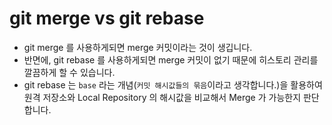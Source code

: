 # git merge vs git rebase

- git merge 를 사용하게되면 merge 커밋이라는 것이 생깁니다.
- 반면에, git rebase 를 사용하게되면 merge 커밋이 없기 때문에 히스토리 관리를 깔끔하게 할 수 있습니다.
- git rebase 는 `base` 라는 개념(`커밋 해시값들의 묶음`이라고 생각합니다.)을 활용하여 원격 저장소와 Local Repository 의 해시값을 비교해서 Merge 가 가능한지 판단합니다.
